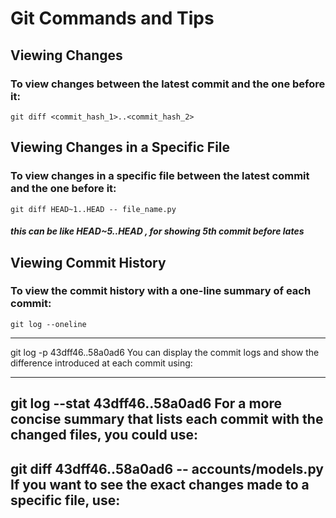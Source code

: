 # Git Commands and Tips



## Viewing Changes

### To view changes between the latest commit and the one before it:
    git diff <commit_hash_1>..<commit_hash_2>


## Viewing Changes in a Specific File

### To view changes in a specific file between the latest commit and the one before it:
    git diff HEAD~1..HEAD -- file_name.py
##### this can be like HEAD~5..HEAD , for showing 5th commit before lates

## Viewing Commit History

### To view the commit history with a one-line summary of each commit:
    git log --oneline



--------------------------------------------------------------------------------------------
git log -p 43dff46..58a0ad6
  You can display the commit logs and show the difference introduced at each commit using:

--------------------------------------------------------------------------------------------

git log --stat 43dff46..58a0ad6
  For a more concise summary that lists each commit with the changed files, you could use:
--------------------------------------------------------------------------------------------

git diff 43dff46..58a0ad6 -- accounts/models.py
  If you want to see the exact changes made to a specific file, use:
--------------------------------------------------------------------------------------------
